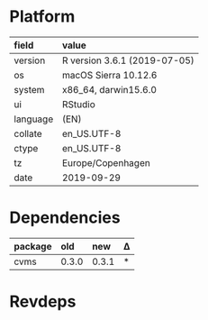 # Platform

|field    |value                        |
|:--------|:----------------------------|
|version  |R version 3.6.1 (2019-07-05) |
|os       |macOS Sierra 10.12.6         |
|system   |x86_64, darwin15.6.0         |
|ui       |RStudio                      |
|language |(EN)                         |
|collate  |en_US.UTF-8                  |
|ctype    |en_US.UTF-8                  |
|tz       |Europe/Copenhagen            |
|date     |2019-09-29                   |

# Dependencies

|package |old   |new   |Δ  |
|:-------|:-----|:-----|:--|
|cvms    |0.3.0 |0.3.1 |*  |

# Revdeps

